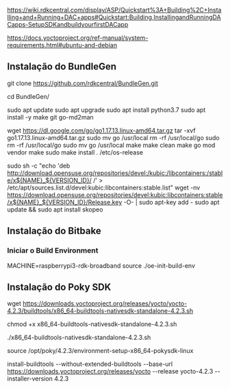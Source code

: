 https://wiki.rdkcentral.com/display/ASP/Quickstart%3A+Building%2C+Installing+and+Running+DAC+apps#Quickstart:Building,InstallingandRunningDACapps-SetupSDKandbuildyourfirstDACapp

https://docs.yoctoproject.org/ref-manual/system-requirements.html#ubuntu-and-debian

## Instalação do BundleGen

git clone https://github.com/rdkcentral/BundleGen.git

cd BundleGen/

sudo apt update
sudo apt upgrade
sudo apt install python3.7
sudo apt install -y make git go-md2man

wget https://dl.google.com/go/go1.17.13.linux-amd64.tar.gz
tar -xvf go1.17.13.linux-amd64.tar.gz 
sudo mv go /usr/local
rm -rf /usr/local/go
sudo rm -rf /usr/local/go
sudo mv go /usr/local
make
make clean
make
go mod vendor
make
sudo make install
. /etc/os-release

sudo sh -c "echo 'deb http://download.opensuse.org/repositories/devel:/kubic:/libcontainers:/stable/x${NAME}_${VERSION_ID}/ /' > /etc/apt/sources.list.d/devel:kubic:libcontainers:stable.list"
wget -nv https://download.opensuse.org/repositories/devel:kubic:libcontainers:stable/x${NAME}_${VERSION_ID}/Release.key -O- | sudo apt-key add -
sudo apt update && sudo apt install skopeo

## Instalação do Bitbake

### Iniciar o Build Environment

MACHINE=raspberrypi3-rdk-broadband source ./oe-init-build-env

## Instalação do Poky SDK

wget https://downloads.yoctoproject.org/releases/yocto/yocto-4.2.3/buildtools/x86_64-buildtools-nativesdk-standalone-4.2.3.sh

chmod +x x86_64-buildtools-nativesdk-standalone-4.2.3.sh

./x86_64-buildtools-nativesdk-standalone-4.2.3.sh

source /opt/poky/4.2.3/environment-setup-x86_64-pokysdk-linux

install-buildtools --without-extended-buildtools --base-url https://downloads.yoctoproject.org/releases/yocto --release yocto-4.2.3 --installer-version 4.2.3
